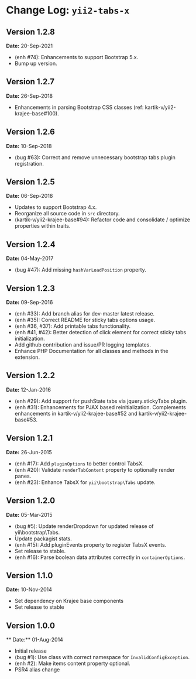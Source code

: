 Change Log: `yii2-tabs-x`
=========================

## Version 1.2.8

**Date:** 20-Sep-2021

- (enh #74): Enhancements to support Bootstrap 5.x.
- Bump up version.

## Version 1.2.7

**Date:** 26-Sep-2018

- Enhancements in parsing Bootstrap CSS classes (ref: kartik-v/yii2-krajee-base#100).

## Version 1.2.6

**Date:** 10-Sep-2018

- (bug #63): Correct and remove unnecessary bootstrap tabs plugin registration.

## Version 1.2.5

**Date:** 06-Sep-2018

- Updates to support Bootstrap 4.x.
- Reorganize all source code in `src` directory.
- (kartik-v/yii2-krajee-base#94): Refactor code and consolidate / optimize properties within traits.

## Version 1.2.4

**Date:** 04-May-2017

- (bug #47): Add missing `hashVarLoadPosition` property.

## Version 1.2.3
    
**Date:** 09-Sep-2016

- (enh #33): Add branch alias for dev-master latest release.
- (enh #35): Correct README for sticky tabs options usage.
- (enh #36, #37): Add printable tabs functionality.
- (enh #41, #42): Better detection of click element for correct sticky tabs initialization.
- Add github contribution and issue/PR logging templates.
- Enhance PHP Documentation for all classes and methods in the extension.


## Version 1.2.2

**Date:** 12-Jan-2016

- (enh #29): Add support for pushState tabs via jquery.stickyTabs plugin.
- (enh #31): Enhancements for PJAX based reinitialization. Complements enhancements in kartik-v/yii2-krajee-base#52 and kartik-v/yii2-krajee-base#53.

## Version 1.2.1

**Date:** 26-Jun-2015

- (enh #17): Add `pluginOptions` to better control TabsX.
- (enh #20): Validate `renderTabContent` property to optionally render panes.
- (enh #23): Enhance TabsX for `yii\bootstrap\Tabs` update.

## Version 1.2.0

**Date:** 05-Mar-2015

- (bug #5): Update renderDropdown for updated release of yii\bootstrap\Tabs.
- Update packagist stats.
- (enh #15): Add pluginEvents property to register TabsX events.
- Set release to stable.
- (enh #16): Parse boolean data attributes correctly in `containerOptions`.

## Version 1.1.0

**Date:** 10-Nov-2014

- Set dependency on Krajee base components
- Set release to stable

## Version 1.0.0

** Date:** 01-Aug-2014

- Initial release
- (bug #1): Use class with correct namespace for `InvalidConfigException`.
- (enh #2): Make items content property optional.
- PSR4 alias change